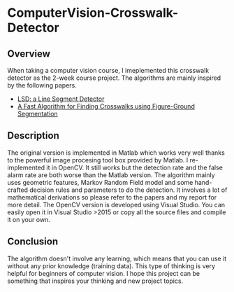 # ComputerVision-Crosswalk-Detector

## Overview
When taking a computer vision course, I imeplemented this crosswalk detector as the 2-week course project. The algorithms are mainly inspired by the following papers.

* [LSD: a Line Segment Detector](www.ipol.im/pub/art/2012/gjmr-lsd/article.pdf)
* [A Fast Algorithm for Finding Crosswalks using Figure-Ground Segmentation](https://pdfs.semanticscholar.org/6670/dca87158f80ababe298a481e5b6db68b5d34.pdf)

## Description
The original version is implemented in Matlab which works very well thanks to the powerful image procesing tool box provided by Matlab. I re-implemented it in OpenCV. It still works but the detection rate and the false alarm rate are both worse than the Matlab version. The algorithm mainly uses geometric features, Markov Random Field model and some hand-crafted decision rules and parameters to do the detection. It involves a lot of mathematical derivations so please refer to the papers and my report for more detail. The OpenCV version is developed using Visual Studio. You can easily open it in Visual Studio >2015 or copy all the source files and compile it on your own.

## Conclusion
The algorithm doesn't involve any learning, which means that you can use it without any prior knowledge (training data). This type of thinking is very helpful for beginners of computer vision. I hope this project can be something that inspires your thinking and new project topics.
